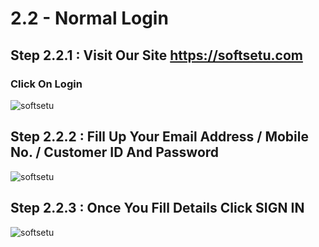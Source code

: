 # 2.2 - Normal Login

## Step 2.2.1 : Visit Our Site https://softsetu.com

### Click On Login 

<img :src="$withBase('/images/PDF IMAGES/LOGIN PROCESS/2 NORMAL LOGIN/website login.png')" alt="softsetu" class="image-style" />


## Step 2.2.2 : Fill Up Your Email Address / Mobile No. / Customer ID And Password

<img :src="$withBase('/images/PDF IMAGES/LOGIN PROCESS/1 FIRST TIME LOGIN/BlankLogin.png')" alt="softsetu" class="image-style" />
    

## Step 2.2.3 : Once You Fill Details Click SIGN IN

<img :src="$withBase('/images/PDF IMAGES/LOGIN PROCESS/2 NORMAL LOGIN/new LOGIN 1.png')" alt="softsetu" class="image-style" />
